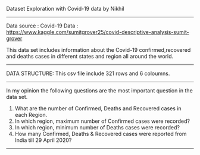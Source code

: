 Dataset Exploration with Covid-19 data
by Nikhil
_________________________________________________________________________________
Data source :
Covid-19 Data : https://www.kaggle.com/sumitgrover25/covid-descriptive-analysis-sumit-grover

This data set includes information about the Covid-19 confirmed,recovered and deaths cases in different states and region all around the world.
__________________________________________________________________________________

DATA STRUCTURE:
This csv file include 321 rows and 6 coloumns.
__________________________________________________________________________________

In my opinion the following questions are the most important question in the data set.

1) What are the number of Confirmed, Deaths and Recovered cases in each Region.
2) In which region, maximum number of Confirmed cases were recorded?
3) In which region, minimum number of Deaths cases were recorded?
4) How many Confirmed, Deaths & Recovered cases were reported from India till 29 April 2020?

___________________________________________________________________________________
